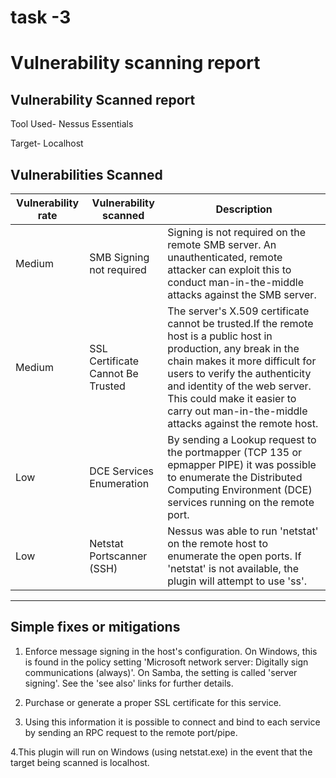 # task -3
# Vulnerability scanning report

## Vulnerability Scanned report
Tool Used- Nessus Essentials

Target- Localhost
## Vulnerabilities Scanned

| Vulnerability rate |    Vulnerability scanned           |  Description  |
|--------------------|------------------------------------|---------------|
|     Medium         | SMB Signing not required           |Signing is not required on the remote SMB server. An unauthenticated, remote attacker can exploit this to conduct man-in-the-middle attacks against the SMB server.|
|     Medium         | SSL Certificate Cannot Be Trusted  |The server's X.509 certificate cannot be trusted.If the remote host is a public host in production, any break in the chain makes it more difficult for users to verify the authenticity and identity of the web server. This could make it easier to carry out man-in-the-middle attacks against the remote host.|
|      Low           | DCE Services Enumeration           |By sending a Lookup request to the portmapper (TCP 135 or epmapper PIPE) it was possible to enumerate the Distributed Computing Environment (DCE) services running on the remote port. |
|      Low           | Netstat Portscanner (SSH)          |Nessus was able to run 'netstat' on the remote host to enumerate the open ports. If 'netstat' is not available, the plugin will attempt to use 'ss'.|

---

## Simple fixes or mitigations
1. Enforce message signing in the host's configuration. On Windows, this is found in the policy setting 'Microsoft network server: Digitally sign communications (always)'. On Samba, the setting is called 'server signing'. See the 'see also' links for further details.

2. Purchase or generate a proper SSL certificate for this service.

3. Using this information it is possible to connect and bind to each service by sending an RPC request to the remote port/pipe.

4.This plugin will run on Windows (using netstat.exe) in the event that the target being scanned is localhost.
